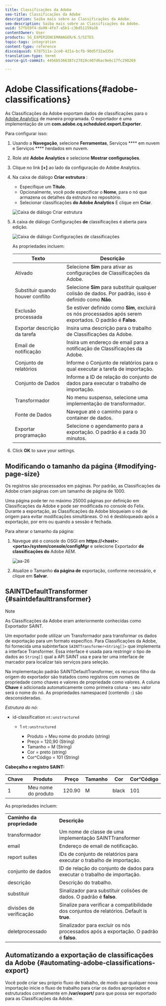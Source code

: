 ```yaml
---
title: Classificações da Adobe
seo-title: Classificações da Adobe
description: Saiba mais sobre as Classificações da Adobe.
seo-description: Saiba mais sobre as Classificações da Adobe.
uuid: 57fb59f4-da90-4fe7-a5b1-c3bd51159a16
contentOwner: User
products: SG_EXPERIENCEMANAGER/6.5/SITES
topic-tags: integration
content-type: reference
discoiquuid: 6787511a-2ce0-421a-bcfb-90d5f32ad35e
translation-type: tm+mt
source-git-commit: 4456b5366387c27810c407d6ac9e6c17fc290269

---
```



# Adobe Classifications{#adobe-classifications}

As Classificações da Adobe exportam dados de classificações para o [Adobe Analytics](/help/sites-administering/adobeanalytics.md) de maneira programada. O exportador é uma implementação de um **com.adobe.cq.scheduled.export.Exporter**.

Para configurar isso:

1. Usando a **Navegação**, selecione **Ferramentas**, Serviços **** em nuvem e Serviços **** herdados em nuvem.
1. Role até **Adobe Analytics** e selecione **Mostrar configurações**.
1. Clique no link **[+]** ao lado da configuração do Adobe Analytics.

1. Na caixa de diálogo **Criar estrutura** :

   * Especifique um **Título**.
   * Opcionalmente, você pode especificar o **Nome**, para o nó que armazena os detalhes da estrutura no repositório.
   * Selecionar classificações **do Adobe Analytics**
   E clique em **Criar**.

   ![Caixa de diálogo Criar estrutura](assets/aa-25.png)

1. A caixa de diálogo Configurações **de** classificações é aberta para edição.

   ![Caixa de diálogo Configurações de classificações](assets/aa-classifications-settings.png)

   As propriedades incluem:

   | **Texto** | **Descrição** |
   |---|---|
   | Ativado | Selecione **Sim** para ativar as configurações de Classificações da Adobe. |
   | Substituir quando houver conflito | Selecione **Sim** para substituir qualquer colisão de dados. Por padrão, isso é definido como **Não**. |
   | Exclusão processada | Se estiver definido como **Sim**, excluirá os nós processados após serem exportados. O padrão é **Falso**. |
   | Exportar descrição da tarefa | Insira uma descrição para o trabalho de Classificações da Adobe. |
   | Email de notificação | Insira um endereço de email para a notificação de Classificações da Adobe. |
   | Conjunto de relatórios | Informe o Conjunto de relatórios para o qual executar a tarefa de importação. |
   | Conjunto de Dados | Informe a ID de relação do conjunto de dados para executar o trabalho de importação. |
   | Transformador | No menu suspenso, selecione uma implementação de transformador. |
   | Fonte de Dados | Navegue até o caminho para o container de dados. |
   | Exportar programação | Selecione o agendamento para a exportação. O padrão é a cada 30 minutos. |

1. Click **OK** to save your settings.

## Modificando o tamanho da página {#modifying-page-size}

Os registros são processados em páginas. Por padrão, as Classificações da Adobe criam páginas com um tamanho de página de 1000.

Uma página pode ter no máximo 25000 páginas por definição em Classificações da Adobe e pode ser modificada no console do Felix. Durante a exportação, as Classificações da Adobe bloqueiam o nó de origem para evitar modificações simultâneas. O nó é desbloqueado após a exportação, por erro ou quando a sessão é fechada.

Para alterar o tamanho da página:

1. Navegue até o console do OSGI em **https://&lt;host>:&lt;porta>/system/console/configMgr** e selecione Exportador **de classificações do** Adobe AEM.

   ![aa-26](assets/aa-26.png)

1. Atualize o Tamanho **da página de** exportação, conforme necessário, e clique em **Salvar**.

## SAINTDefaultTransformer {#saintdefaulttransformer}

>[!NOTE]
>
>As Classificações da Adobe eram anteriormente conhecidas como Exportador SAINT.

Um exportador pode utilizar um Transformador para transformar os dados de exportação para um formato específico. Para Classificações da Adobe, foi fornecida uma subinterface `SAINTTransformer<String[]>` que implementa a interface Transformer. Essa interface é usada para restringir o tipo de dados ao `String[]` qual a API SAINT usa e para ter uma interface de marcador para localizar tais serviços para seleção.

Na implementação padrão SAINTDefaultTransformer, os recursos filho da origem do exportador são tratados como registros com nomes de propriedade como chaves e valores de propriedade como valores. A coluna **Chave** é adicionada automaticamente como primeira coluna - seu valor será o nome do nó. As propriedades namespaced (contendo `:`) são desconsideradas.

*Estrutura do nó:*

* id-classification `nt:unstructured`

   * 1 `nt:unstructured`

      * Produto = Meu nome do produto (string)
      * Preço = 120,90 (String)
      * Tamanho = M (String)
      * Cor = preto (string)
      * Cor^Código = 101 (String)

**Cabeçalho e registro SAINT:**

| **Chave** | **Produto** | **Preço** | **Tamanho** | **Cor** | **Cor^Código** |
|---|---|---|---|---|---|
| 1 | Meu nome do produto | 120.90 | M | black | 101 |

As propriedades incluem:

<table>
 <tbody>
  <tr>
   <td><strong>Caminho da propriedade</strong></td>
   <td><strong>Descrição</strong></td>
  </tr>
  <tr>
   <td>transformador</td>
   <td>Um nome de classe de uma implementação SAINTTransformer</td>
  </tr>
  <tr>
   <td>email</td>
   <td>Endereço de email de notificação.</td>
  </tr>
  <tr>
   <td>report suites</td>
   <td>IDs de conjunto de relatórios para executar o trabalho de importação. </td>
  </tr>
  <tr>
   <td>conjunto de dados</td>
   <td>ID de relação do conjunto de dados para executar o trabalho de importação. </td>
  </tr>
  <tr>
   <td>descrição</td>
   <td>Descrição do trabalho. <br /> </td>
  </tr>
  <tr>
   <td>substituir</td>
   <td>Sinalizador para substituir colisões de dados. O padrão é <strong>falso</strong>.</td>
  </tr>
  <tr>
   <td>divisões de verificação</td>
   <td>Sinalize para verificar a compatibilidade dos conjuntos de relatórios. Default is <strong>true</strong>.</td>
  </tr>
  <tr>
   <td>deletprocessado</td>
   <td>Sinalizador para excluir os nós processados após a exportação. O padrão é <strong>falso</strong>.</td>
  </tr>
 </tbody>
</table>

## Automatizando a exportação de classificações da Adobe {#automating-adobe-classifications-export}

Você pode criar seu próprio fluxo de trabalho, de modo que qualquer nova importação inicie o fluxo de trabalho para criar os dados apropriados e estruturados corretamente em **/var/export/** para que possa ser exportado para as Classificações da Adobe.
